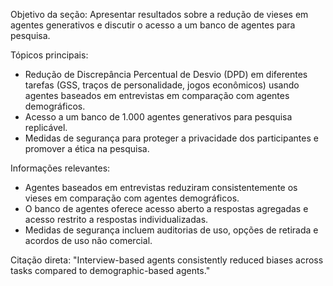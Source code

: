 Objetivo da seção: Apresentar resultados sobre a redução de vieses em agentes generativos e discutir o acesso a um banco de agentes para pesquisa.

Tópicos principais:
*   Redução de Discrepância Percentual de Desvio (DPD) em diferentes tarefas (GSS, traços de personalidade, jogos econômicos) usando agentes baseados em entrevistas em comparação com agentes demográficos.
*   Acesso a um banco de 1.000 agentes generativos para pesquisa replicável.
*   Medidas de segurança para proteger a privacidade dos participantes e promover a ética na pesquisa.

Informações relevantes:
*   Agentes baseados em entrevistas reduziram consistentemente os vieses em comparação com agentes demográficos.
*   O banco de agentes oferece acesso aberto a respostas agregadas e acesso restrito a respostas individualizadas.
*   Medidas de segurança incluem auditorias de uso, opções de retirada e acordos de uso não comercial.

Citação direta: "Interview-based agents consistently reduced biases across tasks compared to demographic-based agents."